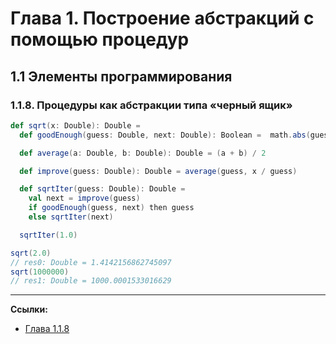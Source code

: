 # Глава 1. Построение абстракций с помощью процедур

## 1.1 Элементы программирования

### 1.1.8. Процедуры как абстракции типа «черный ящик»

```scala
def sqrt(x: Double): Double = 
  def goodEnough(guess: Double, next: Double): Boolean =  math.abs(guess - next) < 0.001

  def average(a: Double, b: Double): Double = (a + b) / 2

  def improve(guess: Double): Double = average(guess, x / guess)

  def sqrtIter(guess: Double): Double =
    val next = improve(guess)
    if goodEnough(guess, next) then guess
    else sqrtIter(next)

  sqrtIter(1.0)

sqrt(2.0)
// res0: Double = 1.4142156862745097
sqrt(1000000) 
// res1: Double = 1000.0001533016629
```


---

**Ссылки:**

- [Глава 1.1.8](https://web.mit.edu/6.001/6.037/sicp.pdf#page=61)
